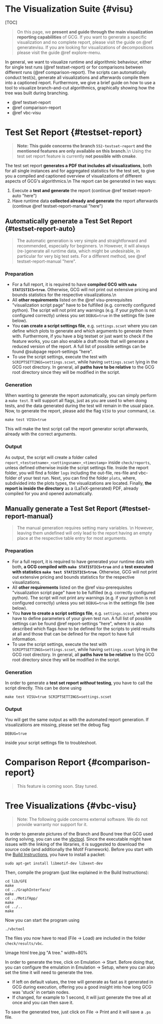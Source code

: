 # The Visualization Suite {#visu}

[TOC]

> On this page, we **present and guide through the main visualization reporting capabilities** of GCG. 
> If you want to generate a specific visualization and no complete report, please visit the guide on @ref generatevisu.
> If you are looking for visualizations of decompositions please visit the guide @ref explore-menu. 

In general, we want to visualize runtime and algorithmic behaviour, either for single test runs (@ref testset-report) 
or for comparisons between different runs (@ref comparison-report). The scripts can automatically conduct test(s), 
generate all visualizations and afterwards compile them into a captioned
report. Furthermore, we give a brief guide on how to use a tool to visualize branch-and-cut algorithmics, graphically
showing how the tree was built during branching.

- @ref testset-report
- @ref comparison-report
- @ref vbc-visu
 
# Test Set Report {#testset-report}
> **Note: This guide concerns the branch `552-testset-report` and the mentioned features are only available on this branch.**\n
> Using the test set report feature is currently **not possible with cmake**.

The test set report **generates a PDF that includes all visualizations**, both for all single instances and for aggregated
statistics for the test set, to give you a compiled and captioned overview of visualizations of  different aspects of GCG's algorithmics.\n
The report can be generated in two ways:
1. Execute a **test and generate** the report (continue @ref testset-report-auto "here")
2. Have runtime data **collected already and generate** the report afterwards (continue @ref testset-report-manual "here")

## Automatically generate a Test Set Report {#testset-report-auto}
> The automatic generation is very simple and straightforward and recommended, especially for beginners. \n
> However, it will always (re-)generate all runtime data, which might be undesirable, in particular for very big test sets.
> For a different method, see @ref testset-report-manual "here".
### Preparation
- For a full report, it is required to have **compiled GCG with `make STATISTICS=true`**. Otherwise, GCG will not print 
out extensive pricing and bounds statistics for the respective visualizations.\n
- All **other requirements** listed on the @ref visu-prerequisites "visualization script page" have to be fulfilled 
(e.g. correctly configured python). The script will not print any warnings (e.g. if your python is not configured correctly) 
unless you set `DEBUG=true` in the settings file (see below). 
- You **can create a script settings file**, e.g. `settings.scset` where you can define which plots to generate and which 
arguments to generate them with. Furthermore, if you have a big testset or just want to check if the feature works, 
you can also enable a draft mode that will generate a reduced version of the report. A full list of possible settings can 
be found @subpage report-settings "here".
- To use the script settings, execute the test with `SCRIPTSETTINGS=settings.scset`, while having `settings.scset` 
lying in the GCG root directory. In general, all **paths have to be relative** to the GCG root directory since 
they will be modified in the script.

### Generation
When wanting to generate the report automatically, you can simply perform a `make test`. It will support all flags, just
as you are used to when doing tests, and the data generated during the test will remain in the usual place. 
Now, to generate the report, please add the flag `VISU` to your command, i.e. 

    make test VISU=true

This will make the test script call the report generator script afterwards, already with the correct arguments.

### Output
As output, the script will create a folder called `report_<testsetname>_<settingsname>_<timestamp>` inside `check/reports`,
unless defined otherwise inside the script settings file. Inside the report folder, you will find a folder `logs` including 
the out-file, res-file and vbc-folder of your test run. Next, you can find the folder `plots`, where, subdivided into the 
plots types, the visualizations are located. Finally, **the report is inside the directory** as a (LaTeX-generated) PDF, 
already compiled for you and opened automatically.


## Manually generate a Test Set Report {#testset-report-manual}
> The manual generation requires setting many variables. \n
> However, leaving them undefined will only lead to the report having an empty place at the respective table entry for
> most arguments.
### Preparation
- For a full report, it is required to have generated your runtime data with both, **a GCG compiled with `make STATISTICS=true`**
and a **test executed with statistics `make test STATISTICS=true`**. Otherwise, GCG will not print out extensive pricing and 
bounds statistics for the respective visualizations.
- All **other requirements** listed on the @ref visu-prerequisites "visualization script page" have to be fulfilled 
(e.g. correctly configured python). The script will not print any warnings (e.g. if your python is not configured correctly)
unless you set `DEBUG=true` in the settings file (see below). 
- You **have to create a script settings file**, e.g. `settings.scset`, where you have to define parameters of your
given test run. A full list of possible settings can be found @ref report-settings "here", where it is also described which flags 
_have_ to be defined for the scripts to yield results at all and those that can be defined for the report to have full information. 
- To use the script settings, execute the test with `SCRIPTSETTINGS=settings.scset`, while having `settings.scset` 
lying in the GCG root directory. In general, all **paths have to be relative** to the GCG root directory since 
they will be modified in the script.

### Generation
In order to generate a **test set report _without_ testing**, you have to call the script directly. This can be done using

    make test VISU=true SCRIPTSETTINGS=settings.scset

### Output
You will get the same output as with the automated report generation. If visualizations are missing, please set the debug flag
```
DEBUG=true
```
inside your script settings file to troubleshoot.

# Comparison Report {#comparison-report}
> This feature is coming soon. Stay tuned.

# Tree Visualizations {#vbc-visu}
> Note: The following guide concerns external software. We do not provide warranty nor support for it.

In order to generate pictures of the Branch and Bound tree that GCG used during solving, you can use the [vbctool](https://informatik.uni-koeln.de/ls-juenger/vbctool/). Since the executable might have issues with the linking of the libraries, it is suggested to download the source code (and additionally the Motif Framework). Before you start with the [Build Instructions](https://informatik.uni-koeln.de/fileadmin/projects/vbctool/INSTALL), you have to install a packet:

    sudo apt-get install libmotif-dev libxext-dev

Then, compile the program (just like explained in the Build Instructions):

    cd lib/GFE
    make
    cd ../GraphInterface/
    make
    cd ../MotifApp/
    make
    cd ../..
    make

Now you can start the program using

    ./vbctool

The files you now have to read (File -> Load) are included in the folder `check/results/vbc`.

\image html tree.jpg "A tree." width=80%

In order to generate the tree, click on Emulation -> Start. Before doing that, you can configure the emulation in Emulation -> Setup, where you can also set the time it will need to generate the tree.
- If left on default values, the tree will generate as fast as it generated in GCG during execution, offering you a good insight into how long GCG was 'stuck' in certain nodes.
- If changed, for example to 1 second, it will just generate the tree all at once and you can then save it.

To save the generated tree, just click on File -> Print and it will save a `.ps` file.
